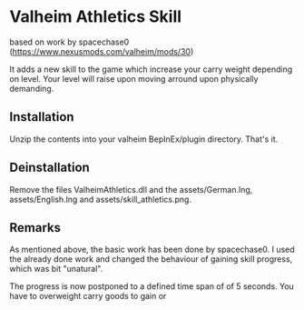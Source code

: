 ﻿# Valheim Athletics Skill

based on work by spacechase0 (https://www.nexusmods.com/valheim/mods/30)

It adds a new skill to the game which increase your carry weight depending on level. Your level will raise upon moving arround upon physically demanding.

## Installation

Unzip the contents into your valheim BepInEx/plugin directory. That's it.

## Deinstallation

Remove the files ValheimAthletics.dll and the assets/German.lng, assets/English.lng and assets/skill_athletics.png.

## Remarks

As mentioned above, the basic work has been done by spacechase0. I used the already done work and changed the behaviour of gaining skill progress, which was bit "unatural".

The progress is now postponed to a defined time span of of 5 seconds. You have to overweight carry goods to gain or 